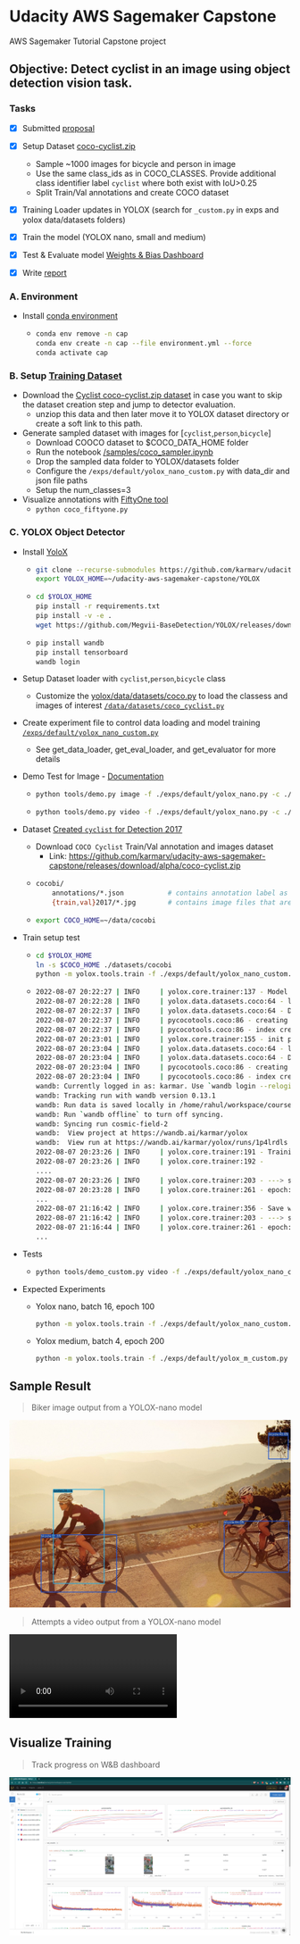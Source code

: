 # Udacity AWS Sagemaker Capstone
AWS Sagemaker Tutorial Capstone project

## Objective: Detect cyclist in an image using object detection vision task.


###  Tasks

- [x] Submitted [proposal](./report/proposal.pdf)
- [x] Setup Dataset [coco-cyclist.zip](https://github.com/karmarv/udacity-aws-sagemaker-capstone/releases/download/alpha/coco-cyclist.zip)
    - Sample ~1000 images for bicycle and person in image
    - Use the same class_ids as in COCO_CLASSES. Provide additional class identifier label `cyclist` where both exist with IoU>0.25
    - Split Train/Val annotations and create COCO dataset
- [x] Training Loader updates in YOLOX (search for `_custom.py` in exps and yolox data/datasets folders)
- [x] Train the model (YOLOX nano, small and medium)
- [x] Test & Evaluate model [Weights & Bias Dashboard](https://wandb.ai/karmar/yolox?workspace=user-karmar)
- [x] Write [report](./report/report.pdf)


### A. Environment
- Install [conda environment](https://docs.conda.io/projects/conda/en/latest/glossary.html#silent-mode-glossary)
    -   ```bash
        conda env remove -n cap
        conda env create -n cap --file environment.yml --force
        conda activate cap 
        ```

### B. Setup [Training Dataset](https://yolox.readthedocs.io/en/latest/train_custom_data.html)
- Download the [Cyclist coco-cyclist.zip dataset](https://github.com/karmarv/udacity-aws-sagemaker-capstone/releases/download/alpha/coco-cyclist.zip) in case you want to skip the dataset creation step and jump to detector evaluation.
    - unziop this data and then later move it to YOLOX dataset directory or create a soft link to this path.
- Generate sampled dataset with images for [`cyclist`,`person`,`bicycle`]
    - Download COOCO dataset to $COCO_DATA_HOME folder
    - Run the notebook [/samples/coco_sampler.ipynb](https://github.com/karmarv/udacity-aws-sagemaker-capstone/blob/main/samples/coco_sampler.ipynb)
    - Drop the sampled data folder to YOLOX/datasets folder
    - Configure the `/exps/default/yolox_nano_custom.py` with data_dir and json file paths
    - Setup the num_classes=3
- Visualize annotations with [FiftyOne tool](./samples/coco_fiftyone.py)
    - `python coco_fiftyone.py`



### C. YOLOX Object Detector

- Install [YoloX](https://github.com/Megvii-BaseDetection/YOLOX/)
    -   ```bash
        git clone --recurse-submodules https://github.com/karmarv/udacity-aws-sagemaker-capstone
        export YOLOX_HOME=~/udacity-aws-sagemaker-capstone/YOLOX
        ```
    -   ```bash
        cd $YOLOX_HOME 
        pip install -r requirements.txt
        pip install -v -e . 
        wget https://github.com/Megvii-BaseDetection/YOLOX/releases/download/0.1.1rc0/yolox_nano.pth
        ```
    -   ```bash 
        pip install wandb
        pip install tensorboard
        wandb login
        ```
- Setup Dataset loader with `cyclist`,`person`,`bicycle` class
    - Customize the [yolox/data/datasets/coco.py](https://github.com/Megvii-BaseDetection/YOLOX/blob/main/yolox/data/datasets/coco.py) to load the classess and images of interest [`/data/datasets/coco_cyclist.py`](https://github.com/karmarv/YOLOX/blob/main/yolox/data/datasets/coco_custom.py)
- Create experiment file to control data loading and model training [`/exps/default/yolox_nano_custom.py`](https://github.com/karmarv/YOLOX/blob/main/exps/default/yolox_nano_custom.py)
    - See get_data_loader, get_eval_loader, and get_evaluator for more details
- Demo Test for Image - [Documentation](https://yolox.readthedocs.io/en/latest/quick_run.html)
    -   ```bash
        python tools/demo.py image -f ./exps/default/yolox_nano.py -c ./yolox_nano.pth --path ../samples/biker1.jpg --conf 0.25 --nms 0.45 --tsize 640 --save_result --device gpu
        ```
    -   ```bash
        python tools/demo.py video -f ./exps/default/yolox_nano.py -c ./yolox_nano.pth --path ../samples/cyclists.mp4 --conf 0.25 --nms 0.45 --tsize 640 --save_result --device gpu
        ```
- Dataset [Created `cyclist` for Detection 2017](https://cocodataset.org/#download)
    - Download `COCO Cyclist` Train/Val annotation and images dataset
        - Link: https://github.com/karmarv/udacity-aws-sagemaker-capstone/releases/download/alpha/coco-cyclist.zip 
    -   ```bash
        cocobi/
            annotations/*.json           # contains annotation label as instances_{train,val}2017.json
            {train,val}2017/*.jpg        # contains image files that are mentioned in the corresponding json
        ```
    -   ```bash
        export COCO_HOME=~/data/cocobi
        ```
- Train setup test
    -   ```bash
        cd $YOLOX_HOME
        ln -s $COCO_HOME ./datasets/cocobi
        python -m yolox.tools.train -f ./exps/default/yolox_nano_custom.py -d 1 -b 8 --fp16  --logger wandb wandb-project yolox
        ```
    -   ```bash 
        2022-08-07 20:22:27 | INFO     | yolox.core.trainer:137 - Model Summary: Params: 0.91M, Gflops: 1.11
        2022-08-07 20:22:28 | INFO     | yolox.data.datasets.coco:64 - loading annotations into memory...
        2022-08-07 20:22:37 | INFO     | yolox.data.datasets.coco:64 - Done (t=8.70s)
        2022-08-07 20:22:37 | INFO     | pycocotools.coco:86 - creating index...
        2022-08-07 20:22:37 | INFO     | pycocotools.coco:86 - index created!
        2022-08-07 20:23:01 | INFO     | yolox.core.trainer:155 - init prefetcher, this might take one minute or less...
        2022-08-07 20:23:04 | INFO     | yolox.data.datasets.coco:64 - loading annotations into memory...
        2022-08-07 20:23:04 | INFO     | yolox.data.datasets.coco:64 - Done (t=0.36s)
        2022-08-07 20:23:04 | INFO     | pycocotools.coco:86 - creating index...
        2022-08-07 20:23:04 | INFO     | pycocotools.coco:86 - index created!
        wandb: Currently logged in as: karmar. Use `wandb login --relogin` to force relogin
        wandb: Tracking run with wandb version 0.13.1
        wandb: Run data is saved locally in /home/rahul/workspace/coursera-sdsc-words/udacity-aws-sagemaker-capstone/YOLOX/wandb/run-20220807_202306-1p4lrdls
        wandb: Run `wandb offline` to turn off syncing.
        wandb: Syncing run cosmic-field-2
        wandb:  View project at https://wandb.ai/karmar/yolox
        wandb:  View run at https://wandb.ai/karmar/yolox/runs/1p4lrdls
        2022-08-07 20:23:26 | INFO     | yolox.core.trainer:191 - Training start...
        2022-08-07 20:23:26 | INFO     | yolox.core.trainer:192 - 
        ....
        2022-08-07 20:23:26 | INFO     | yolox.core.trainer:203 - ---> start train epoch1
        2022-08-07 20:23:28 | INFO     | yolox.core.trainer:261 - epoch: 1/300, iter: 10/14786, mem: 584Mb, iter_time: 0.224s, data_time: 0.002s, total_loss: 14.6, iou_loss: 4.6, l1_loss: 0.0, conf_loss: 7.8, cls_loss: 2.1, lr: 2.287e-11, size: 416, ETA: 11 days, 11:38:15
        ...
        2022-08-07 21:16:42 | INFO     | yolox.core.trainer:356 - Save weights to ./YOLOX_outputs/yolox_nano
        2022-08-07 21:16:42 | INFO     | yolox.core.trainer:203 - ---> start train epoch2
        2022-08-07 21:16:44 | INFO     | yolox.core.trainer:261 - epoch: 2/300, iter: 10/14786, mem: 1708Mb, iter_time: 0.222s, data_time: 0.108s, total_loss: 11.5, iou_loss: 3.8, l1_loss: 0.0, conf_loss: 5.2, cls_loss: 2.4, lr: 5.007e-05, size: 512, ETA: 11 days, 0:55:22
        ...
        ```
- Tests
    -   ```bash
        python tools/demo_custom.py video -f ./exps/default/yolox_nano_custom.py -c ./YOLOX_outputs/yolox_nano_custom/best_ckpt.pth --path ../samples/data/test/bike-road.mp4 --conf 0.25 --nms 0.45 --tsize 640 --save_result --device gpu
        ```

- Expected Experiments
    - Yolox nano, batch 16, epoch 100   
        ```bash
        python -m yolox.tools.train -f ./exps/default/yolox_nano_custom.py --devices 1 --batch-size 16 --fp16  --logger wandb wandb-project yolox
        ```
    - Yolox medium, batch 4, epoch 200
        ```bash 
        python -m yolox.tools.train -f ./exps/default/yolox_m_custom.py --devices 1 --batch-size 4 --fp16  --logger wandb wandb-project yolox
        ```

## Sample Result

> Biker image output from a YOLOX-nano model 

![Biker Image](./samples/data/test/output/biker1.jpg?raw=true "Detected Biker")

> Attempts a video output from a YOLOX-nano model

![Biker Video](./samples/data/test/output/bike-kid.mp4?raw=true "Detected Biker Video")

## Visualize Training 

> Track progress on W&B dashboard

![Dashboard Image](./samples/data/test/output/wandb-dashboard.png?raw=true "Dashboard")


